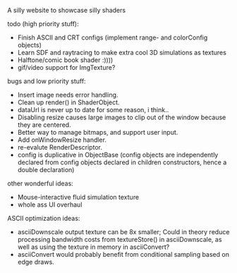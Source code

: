 A silly website to showcase silly shaders

todo (high priority stuff):
- Finish ASCII and CRT configs (implement range- and colorConfig objects)
- Learn SDF and raytracing to make extra cool 3D simulations as textures
- Halftone/comic book shader :))))
- gif/video support for ImgTexture?

bugs and low priority stuff:
- Insert image needs error handling.
- Clean up render() in ShaderObject.
- dataUrl is never up to date for some reason, i think..
- Disabling resize causes large images to clip out of the window because they are centered.
- Better way to manage bitmaps, and support user input.
- Add onWindowResize handler.
- re-evalute RenderDescriptor.
- config is duplicative in ObjectBase (config objects are independently declared from config objects declared in children constructors, hence a double declaration)

other wonderful ideas:
- Mouse-interactive fluid simulation texture
- whole ass UI overhaul


ASCII optimization ideas:
- asciiDownscale output texture can be 8x smaller; Could in theory reduce processing bandwidth costs from textureStore() in asciiDownscale, as well as using the texture in memory in asciiConvert?
- asciiConvert would probably benefit from conditional sampling based on edge draws.
